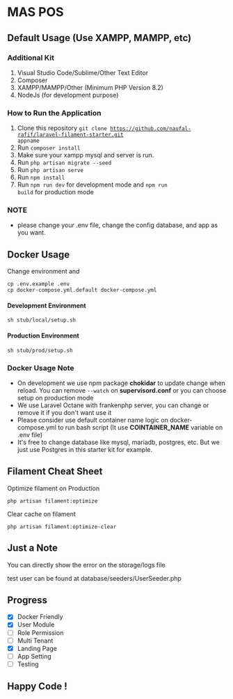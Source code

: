 # MAS POS

## Default Usage (Use XAMPP, MAMPP, etc)

### Additional Kit
1. Visual Studio Code/Sublime/Other Text Editor
2. Composer
3. XAMPP/MAMPP/Other (Minimum PHP Version 8.2)
4. NodeJs (for development purpose)

### How to Run the Application
1. Clone this repository <code>git clone https://github.com/naufal-rafif/laravel-filament-starter.git appname</code>
2. Run <code>composer install</code>
3. Make sure your xampp mysql and server is run.
4. Run <code>php artisan migrate --seed</code>
5. Run <code>php artisan serve</code>
5. Run <code>npm install</code>
6. Run <code>npm run dev</code> for development mode and  <code>npm run build</code> for production mode

### NOTE
- please change your .env file, change the config database, and app as you want.

## Docker Usage

Change environment and 
```
cp .env.example .env
cp docker-compose.yml.default docker-compose.yml
```

#### Development Environment
```
sh stub/local/setup.sh
```

#### Production Environment
```
sh stub/prod/setup.sh
```

### Docker Usage Note
- On development we use npm package **chokidar** to update change when reload. You can remove `--watch` on **supervisord.conf** or you can choose setup on production mode
- We use Laravel Octane with frankenphp server, you can change or remove it if you don't want use it
- Please consider use default container name logic on docker-compose.yml to run bash script (It use **COINTAINER_NAME** variable on .env file)
- It's free to change database like mysql, mariadb, postgres, etc. But we just use Postgres in this starter kit for example.

## Filament Cheat Sheet

Optimize filament on Production
```
php artisan filament:optimize
```

Clear cache on filament
```
php artisan filament:optimize-clear
```

## Just a Note

You can directly show the error on the storage/logs file

test user can be found at database/seeders/UserSeeder.php 

## Progress
- [x] Docker Friendly
- [x] User Module
- [ ] Role Permission
- [ ] Multi Tenant
- [x] Landing Page
- [ ] App Setting
- [ ] Testing

## Happy Code !

